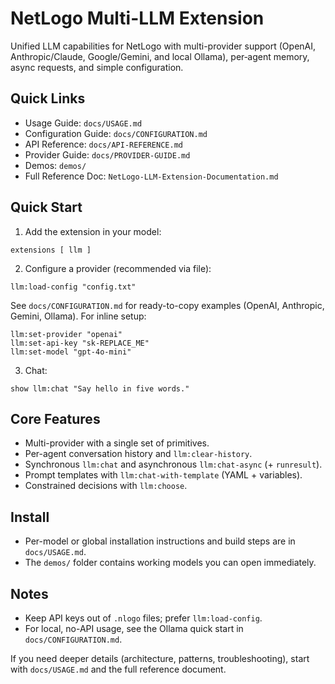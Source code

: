 # NetLogo Multi-LLM Extension

Unified LLM capabilities for NetLogo with multi-provider support (OpenAI, Anthropic/Claude, Google/Gemini, and local Ollama), per‑agent memory, async requests, and simple configuration.

## Quick Links
- Usage Guide: `docs/USAGE.md`
- Configuration Guide: `docs/CONFIGURATION.md`
- API Reference: `docs/API-REFERENCE.md`
- Provider Guide: `docs/PROVIDER-GUIDE.md`
- Demos: `demos/`
- Full Reference Doc: `NetLogo-LLM-Extension-Documentation.md`

## Quick Start
1) Add the extension in your model:
```
extensions [ llm ]
```
2) Configure a provider (recommended via file):
```
llm:load-config "config.txt"
```
See `docs/CONFIGURATION.md` for ready-to-copy examples (OpenAI, Anthropic, Gemini, Ollama). For inline setup:
```
llm:set-provider "openai"
llm:set-api-key "sk-REPLACE_ME"
llm:set-model "gpt-4o-mini"
```
3) Chat:
```
show llm:chat "Say hello in five words."
```

## Core Features
- Multi-provider with a single set of primitives.
- Per-agent conversation history and `llm:clear-history`.
- Synchronous `llm:chat` and asynchronous `llm:chat-async` (+ `runresult`).
- Prompt templates with `llm:chat-with-template` (YAML + variables).
- Constrained decisions with `llm:choose`.

## Install
- Per-model or global installation instructions and build steps are in `docs/USAGE.md`.
- The `demos/` folder contains working models you can open immediately.

## Notes
- Keep API keys out of `.nlogo` files; prefer `llm:load-config`.
- For local, no-API usage, see the Ollama quick start in `docs/CONFIGURATION.md`.

If you need deeper details (architecture, patterns, troubleshooting), start with `docs/USAGE.md` and the full reference document.
